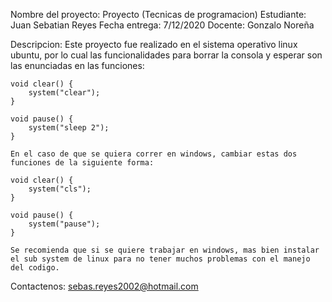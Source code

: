Nombre del proyecto: Proyecto (Tecnicas de programacion)
Estudiante: Juan Sebatian Reyes
Fecha entrega: 7/12/2020
Docente: Gonzalo Noreña

Descripcion:
    Este proyecto fue realizado en el sistema operativo linux ubuntu, por lo cual las funcionalidades para borrar la consola y esperar son las enunciadas en las funciones:

    void clear() {
        system("clear");
    }

    void pause() {
        system("sleep 2");
    }

    En el caso de que se quiera correr en windows, cambiar estas dos funciones de la siguiente forma:

    void clear() {
        system("cls");
    }

    void pause() {
        system("pause");
    }

    Se recomienda que si se quiere trabajar en windows, mas bien instalar el sub system de linux para no tener muchos problemas con el manejo del codigo.

Contactenos: sebas.reyes2002@hotmail.com